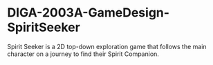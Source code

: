 # DIGA-2003A-GameDesign-SpiritSeeker
Spirit Seeker is a 2D top-down exploration game that follows the main character on a journey to find their Spirit Companion.
